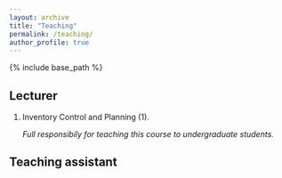 ```yaml
---
layout: archive
title: "Teaching"
permalink: /teaching/
author_profile: true
---
```


{% include base_path %}

Lecturer
-----
1. Inventory Control and Planning (1).

    *Full responsibily for teaching this course to undergraduate students.*

Teaching assistant
-----


